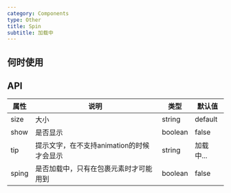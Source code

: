 ```yaml
---
category: Components
type: Other
title: Spin
subtitle: 加载中
---
```



## 何时使用


## API

属性 | 说明 | 类型 | 默认值
-----|-----|-----|------
size | 大小 | string | default
show | 是否显示 | boolean | false
tip  | 提示文字，在不支持animation的时候才会显示 | string | 加载中...
sping | 是否加载中，只有在包裹元素时才可能用到 | boolean | false

